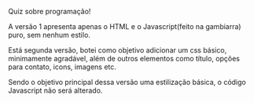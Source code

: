 Quiz sobre programação!

A versão 1 apresenta apenas o HTML e o Javascript(feito na gambiarra) puro, sem nenhum estilo.

Está segunda versão, botei como objetivo adicionar um css básico, minimamente agradável, além de outros elementos como título, opções para contato, icons, imagens etc.

Sendo o objetivo principal dessa versão uma estilização básica, o código Javascript não será alterado. 
